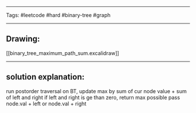 

----

Tags: #leetcode #hard #binary-tree #graph

----

## Drawing:
[[binary_tree_maximum_path_sum.excalidraw]]

----


## solution explanation:
run postorder traversal on BT, update max by sum of cur node value + sum of left and right if left and right is ge than zero, return max possible pass node.val + left or node.val + right
